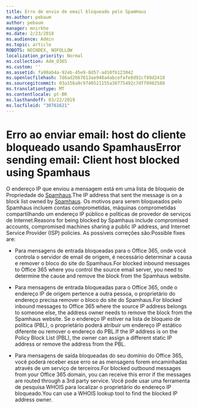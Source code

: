 ```yaml
---
title: Erro de envio de email bloqueado pelo SpamHaus
ms.author: pebaum
author: pebaum
manager: mnirkhe
ms.date: 2/23/2018
ms.audience: Admin
ms.topic: article
ROBOTS: NOINDEX, NOFOLLOW
localization_priority: Normal
ms.collection: Adm_O365
ms.custom: ''
ms.assetid: fa98ab4a-92eb-45e9-8d57-ad10fb123042
ms.openlocfilehash: 7d6ad2667613ae948a4abcefafe8d91cf89d2418
ms.sourcegitcommit: 03a156a9c9740521155a30775492c7dff0982588
ms.translationtype: MT
ms.contentlocale: pt-BR
ms.lasthandoff: 03/22/2019
ms.locfileid: "30761621"
---
```

# <a name="error-sending-email-client-host-blocked-using-spamhaus"></a><span data-ttu-id="2061b-102">Erro ao enviar email: host do cliente bloqueado usando Spamhaus</span><span class="sxs-lookup"><span data-stu-id="2061b-102">Error sending email: Client host blocked using Spamhaus</span></span>

<span data-ttu-id="2061b-103">O endereço IP que enviou a mensagem está em uma lista de bloqueio de Propriedade do [Spamhaus](https://go.microsoft.com/fwlink/p/?linkid=123245).</span><span class="sxs-lookup"><span data-stu-id="2061b-103">The IP address that sent the message is on a block list owned by [Spamhaus](https://go.microsoft.com/fwlink/p/?linkid=123245).</span></span> <span data-ttu-id="2061b-104">Os motivos para serem bloqueados pelo Spamhaus incluem contas comprometidas, máquinas comprometidas compartilhando um endereço IP público e políticas de provedor de serviços de Internet.</span><span class="sxs-lookup"><span data-stu-id="2061b-104">Reasons for being blocked by Spamhaus include compromised accounts, compromised machines sharing a public IP address, and Internet Service Provider (ISP) policies.</span></span> <span data-ttu-id="2061b-105">As possíveis correções são:</span><span class="sxs-lookup"><span data-stu-id="2061b-105">Possible fixes are:</span></span>
  
- <span data-ttu-id="2061b-106">Para mensagens de entrada bloqueadas para o Office 365, onde você controla o servidor de email de origem, é necessário determinar a causa e remover o bloco do site do Spamhaus.</span><span class="sxs-lookup"><span data-stu-id="2061b-106">For blocked inbound messages to Office 365 where you control the source email server, you need to determine the cause and remove the block from the Spamhaus website.</span></span>
    
- <span data-ttu-id="2061b-107">Para mensagens de entrada bloqueadas para o Office 365, onde o endereço IP de origem pertence a outra pessoa, o proprietário do endereço precisa remover o bloco do site do Spamhaus.</span><span class="sxs-lookup"><span data-stu-id="2061b-107">For blocked inbound messages to Office 365 where the source IP address belongs to someone else, the address owner needs to remove the block from the Spamhaus website.</span></span> <span data-ttu-id="2061b-108">Se o endereço IP estiver na lista de bloqueio de política (PBL), o proprietário poderá atribuir um endereço IP estático diferente ou remover o endereço do PBL.</span><span class="sxs-lookup"><span data-stu-id="2061b-108">If the IP address is on the Policy Block List (PBL), the owner can assign a different static IP address or remove the address from the PBL.</span></span>
    
- <span data-ttu-id="2061b-109">Para mensagens de saída bloqueadas do seu domínio do Office 365, você poderá receber esse erro se as mensagens forem encaminhadas através de um serviço de terceiros.</span><span class="sxs-lookup"><span data-stu-id="2061b-109">For blocked outbound messages from your Office 365 domain, you can receive this error if the messages are routed through a 3rd party service.</span></span> <span data-ttu-id="2061b-110">Você pode usar uma ferramenta de pesquisa WHOIS para localizar o proprietário do endereço IP bloqueado.</span><span class="sxs-lookup"><span data-stu-id="2061b-110">You can use a WHOIS lookup tool to find the blocked IP address owner.</span></span>
    

